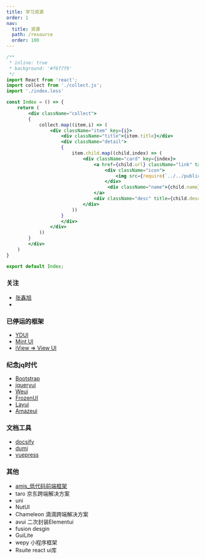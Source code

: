 ```yaml
---
title: 学习资源
order: 1
nav:
  title: 资源
  path: /resource
  order: 100
---
```


```jsx
/**
 * inline: true
 * background: '#f6f7f9'
 */
import React from 'react';
import collect from './collect.js';
import './index.less'

const Index = () => {
    return (
        <div className="collect">
        {
            collect.map((item,i) => (
                <div className="item" key={i}>
                    <div className="title">{item.title}</div>
                    <div className="detail">
                    {
                        item.child.map((child,index) => (
                            <div className="card" key={index}>
                                <a href={child.url} className="link" target="_blank">
                                    <div className="icon">
                                        <img src={require(`../../public/img/collect/${child.icon}`)} alt="image"/>
                                    </div>
                                     <div className="name">{child.name}</div>
                                </a>
                                <div className="desc" title={child.desc}>{child.desc}</div>
                            </div>
                        ))
                    }
                    </div>
                </div> 
            ))
        }
        </div> 
    )
}

export default Index;
```

### 关注
- [张鑫旭](https://www.zhangxinxu.com/)
-  


### 已停运的框架
- [YDUI](http://vue.ydui.org/)
- [Mint Ul](http://mint-ui.github.io/#!/zh-cn)
- [iView => View UI](https://github.com/view-design/ViewUI)

### 纪念jq时代
- [Bootstrap](https://www.bootcss.com/)
- [jqueryui](http://jqueryui.com/)
- [Weui](https://github.com/weui/weui)
- [FrozenUI](https://github.com/frozenui/frozenui)
- [Layui](https://www.layui.com/)
- [Amazeui](https://github.com/amazeui/amazeui)


### 文档工具
- [docsify](https://docsify.js.org/)
- [dumi](https://d.umijs.org/zh-CN)
- [vuepress](https://vuepress.vuejs.org/zh/)



### 其他
- [amis_低代码前端框架](https://baidu.github.io/amis/zh-CN/docs/index)
- taro 京东跨端解决方案
- uni
- NutUI
- Chameleon 滴滴跨端解决方案
- avui 二次封装Elementui
- fusion desgin 
- GuiLite
- wepy 小程序框架
- Rsuite react ui库